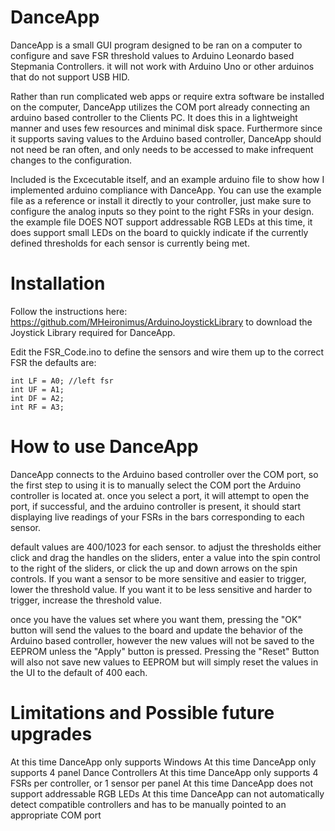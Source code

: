 # DanceApp

DanceApp is a small GUI program designed to be ran on a computer to configure and save FSR threshold values to Arduino Leonardo based Stepmania Controllers. it will not work with Arduino Uno or other arduinos that do not support USB HID.

Rather than run complicated web apps or require extra software be installed on the computer, DanceApp utilizes the COM port already connecting an arduino based controller to the Clients PC. It does this in a lightweight manner and uses few resources and minimal disk space. Furthermore since it supports saving values to the Arduino based controller, DanceApp should not need be ran often, and only needs to be accessed to make infrequent changes to the configuration.

Included is the Excecutable itself, and an example arduino file to show how I implemented arduino compliance with DanceApp. You can use the example file as a reference or install it directly to your controller, just make sure to configure the analog inputs so they point to the right FSRs in your design. the example file DOES NOT support addressable RGB LEDs at this time, it does support small LEDs on the board to quickly indicate if the currently defined thresholds for each sensor is currently being met.

# Installation

Follow the instructions here: https://github.com/MHeironimus/ArduinoJoystickLibrary to download the Joystick Library required for DanceApp.

Edit the FSR_Code.ino to define the sensors and wire them up to the correct FSR the defaults are:

    int LF = A0; //left fsr
    int UF = A1;
    int DF = A2;
    int RF = A3;

# How to use DanceApp

DanceApp connects to the Arduino based controller over the COM port, so the first step to using it is to manually select the COM port the Arduino controller is located at. once you select a port, it will attempt to open the port, if successful, and the arduino controller is present, it should start displaying live readings of your FSRs in the bars corresponding to each sensor.

default values are 400/1023 for each sensor. to adjust the thresholds either click and drag the handles on the sliders, enter a value into the spin control to the right of the sliders, or click the up and down arrows on the spin controls. If you want a sensor to be more sensitive and easier to trigger, lower the threshold value. If you want it to be less sensitive and harder to trigger, increase the threshold value.

once you have the values set where you want them, pressing the "OK" button will send the values to the board and update the behavior of the Arduino based controller, however the new values will not be saved to the EEPROM unless the "Apply" button is pressed. Pressing the "Reset" Button will also not save new values to EEPROM but will simply reset the values in the UI to the default of 400 each.

# Limitations and Possible future upgrades

At this time DanceApp only supports Windows
At this time DanceApp only supports 4 panel Dance Controllers
At this time DanceApp only supports 4 FSRs per controller, or 1 sensor per panel
At this time DanceApp does not support addressable RGB LEDs
At this time DanceApp can not automatically detect compatible controllers and has to be manually pointed to an appropriate COM port


